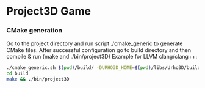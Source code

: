 # Project3D Game

### CMake generation
Go to the project directory and run script ./cmake\_generic to generate CMake files.
After successful configuration go to build directory and then compile & run (make and ./bin/project3D)
Example for LLVM clang/clang++:
```bash
./cmake_generic.sh $(pwd)/build/ -DURHO3D_HOME=$(pwd)/libs/Urho3D/build -DCMAKE_CXX_COMPILER=clang++ -DCMAKE_C_COMPILER=clang -DURHO3D_C++11=1
cd build
make && ./bin/project3D
```
